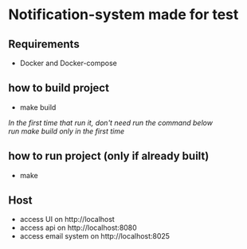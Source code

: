 # Notification-system made for test

## Requirements
- Docker and Docker-compose

## how to build project
- make build 

*In the first time that run it, don't need run the command below*  
*run make build only in the first time*

## how to run project (only if already built)
- make

## Host
- access UI on http://localhost
- access api on http://localhost:8080
- access email system on http://localhost:8025